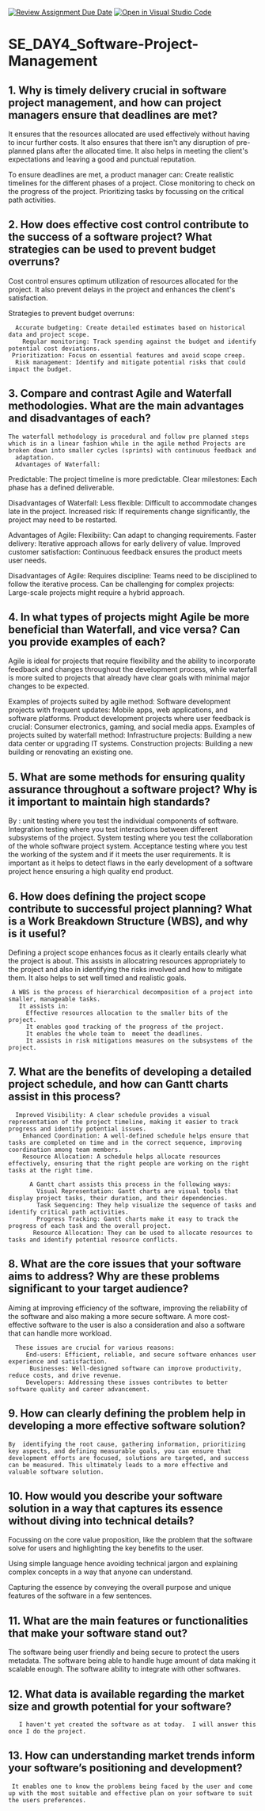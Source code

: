 [![Review Assignment Due Date](https://classroom.github.com/assets/deadline-readme-button-22041afd0340ce965d47ae6ef1cefeee28c7c493a6346c4f15d667ab976d596c.svg)](https://classroom.github.com/a/9pw6JKcu)
[![Open in Visual Studio Code](https://classroom.github.com/assets/open-in-vscode-2e0aaae1b6195c2367325f4f02e2d04e9abb55f0b24a779b69b11b9e10269abc.svg)](https://classroom.github.com/online_ide?assignment_repo_id=15653595&assignment_repo_type=AssignmentRepo)
# SE_DAY4_Software-Project-Management
## 1. Why is timely delivery crucial in software project management, and how can project managers ensure that deadlines are met?
It ensures that the resources allocated are used effectively without having to incur further costs.  It  also ensures that there isn't any disruption of pre-planned plans after the allocated time.  It also helps  in meeting the client's expectations and leaving a good and punctual reputation.

To ensure deadlines are met, a product manager can:
  Create realistic timelines for the different phases of a project.
  Close monitoring to check on the progress of the project.
  Prioritizing tasks by focussing on the critical path activities.

## 2. How does effective cost control contribute to the success of a software project? What strategies can be used to prevent budget overruns?
  Cost control ensures optimum utilization of resources allocated for the project.  It also prevent delays in the project and enhances the client's satisfaction.
 
  Strategies to prevent budget overruns:

      Accurate budgeting: Create detailed estimates based on historical data and project scope.
        Regular monitoring: Track spending against the budget and identify potential cost deviations.
     Prioritization: Focus on essential features and avoid scope creep.
      Risk management: Identify and mitigate potential risks that could impact the budget.

## 3. Compare and contrast Agile and Waterfall methodologies. What are the main advantages and disadvantages of each?
    The waterfall methodology is procedural and follow pre planned steps which is in a linear fashion while in the agile method Projects are broken down into smaller cycles (sprints) with continuous feedback and 
      adaptation.
      Advantages of Waterfall:
  Predictable: The project timeline is more predictable.
   Clear milestones: Each phase has a defined deliverable.
   
Disadvantages of Waterfall:
Less flexible: Difficult to accommodate changes late in the project.
Increased risk: If requirements change significantly, the project may need to be restarted.

Advantages of Agile:
Flexibility: Can adapt to changing requirements.
Faster delivery: Iterative approach allows for early delivery of value.
Improved customer satisfaction: Continuous feedback ensures the product meets user needs.

Disadvantages of Agile:
Requires discipline: Teams need to be disciplined to follow the iterative process.
Can be challenging for complex projects: Large-scale projects might require a hybrid approach.

## 4. In what types of projects might Agile be more beneficial than Waterfall, and vice versa? Can you provide examples of each?
  Agile is ideal for projects that require flexibility and the ability to incorporate feedback and changes throughout the development process, while waterfall is more suited to projects that
  already have clear goals with minimal major changes to be expected.
  
  Examples of projects suited by agile method:
      Software development projects with frequent updates: Mobile apps, web applications, and software platforms.
     Product development projects where user feedback is crucial: Consumer electronics, gaming, and social media apps.
     Examples of projects suited by waterfall method:
      Infrastructure projects: Building a new data center or upgrading IT systems.
       Construction projects: Building a new building or renovating an existing one.

## 5. What are some methods for ensuring quality assurance throughout a software project? Why is it important to maintain high standards?

By :  unit testing where you test the individual components of software.
    Integration testing where you test interactions between different subsystems of the project.
    System testing where you test the collaboration of the whole software project system.
    Acceptance testing where you test the working of the system and if it meets the user requirements.
       It is important as it helps to detect flaws in the early development of a software project hence ensuring a high quality end product.


## 6. How does defining the project scope contribute to successful project planning? What is a Work Breakdown Structure (WBS), and why is it useful?
  Defining a project scope enhances focus as it clearly entails clearly what the project is about.  This assists in allocatring resources appropriately to the project  and also in identifying the risks involved
   and how to mitigate them.  It also helps to set well timed and realistic goals.

     A WBS is the process of hierarchical decomposition of a project into smaller, manageable tasks. 
       It assists in:
         Effective resources allocation to the smaller bits of the project.
         It enables good tracking of the progress of the project.
         It enables the whole team to  meeet the deadlines.
         It assists in risk mitigations measures on the subsystems of the project.


## 7. What are the benefits of developing a detailed project schedule, and how can Gantt charts assist in this process?

      Improved Visibility: A clear schedule provides a visual representation of the project timeline, making it easier to track progress and identify potential issues.
        Enhanced Coordination: A well-defined schedule helps ensure that tasks are completed on time and in the correct sequence, improving coordination among team members.
        Resource Allocation: A schedule helps allocate resources effectively, ensuring that the right people are working on the right tasks at the right time.
          
          A Gantt chart assists this process in the following ways:
            Visual Representation: Gantt charts are visual tools that display project tasks, their duration, and their dependencies.
            Task Sequencing: They help visualize the sequence of tasks and identify critical path activities.
            Progress Tracking: Gantt charts make it easy to track the progress of each task and the overall project.
           Resource Allocation: They can be used to allocate resources to tasks and identify potential resource conflicts.

## 8. What are the core issues that your software aims to address? Why are these problems significant to your target audience?
   Aiming at improving efficiency of the software, improving the reliability of the software and also making a more secure software.
       A more cost-effective software to the user is also a consideration and also a software that can handle more workload.

      These issues are crucial for various reasons:
         End-users: Efficient, reliable, and secure software enhances user experience and satisfaction.
          Businesses: Well-designed software can improve productivity, reduce costs, and drive revenue.
         Developers: Addressing these issues contributes to better software quality and career advancement.
       

       
## 9. How can clearly defining the problem help in developing a more effective software solution?
    By  identifying the root cause, gathering information, prioritizing key aspects, and defining measurable goals, you can ensure that
    development efforts are focused, solutions are targeted, and success can be measured. This ultimately leads to a more effective and valuable software solution.


## 10. How would you describe your software solution in a way that captures its essence without diving into technical details?
Focussing on the core value proposition, like the problem that the software solve for users and  highlighting the key benefits to the user.

Using simple language hence avoiding technical jargon and explaining complex concepts in a way that anyone can understand.

Capturing the essence by conveying the overall purpose and unique features of the software in a few sentences.


## 11. What are the main features or functionalities that make your software stand out?
  The software being user friendly and being secure to protect the users metadata.
  The software being able to handle huge amount of data making it scalable enough.
  The software ability to integrate with other softwares.


## 12. What data is available regarding the market size and growth potential for your software?
       I haven't yet created the software as at today.  I will answer this once I do the project.

## 13. How can understanding market trends inform your software’s positioning and development?
     It enables one to know the problems being faced by the user and come up with the most suitable and effective plan on your software to suit the users preferences.
